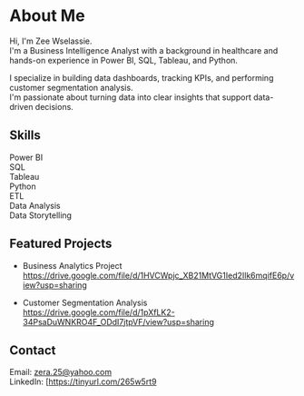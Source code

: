 
# About Me

Hi, I'm Zee Wselassie.  
I'm a Business Intelligence Analyst with a background in healthcare and hands-on experience in Power BI, SQL, Tableau, and Python.

I specialize in building data dashboards, tracking KPIs, and performing customer segmentation analysis.  
I'm passionate about turning data into clear insights that support data-driven decisions.

## Skills

Power BI  
SQL  
Tableau  
Python  
ETL  
Data Analysis  
Data Storytelling  

## Featured Projects

- Business Analytics Project  
  https://drive.google.com/file/d/1HVCWpjc_XB21MtVG1Ied2Ilk6mqifE6p/view?usp=sharing

- Customer Segmentation Analysis  
  https://drive.google.com/file/d/1pXfLK2-34PsaDuWNKRO4F_ODdI7jtpVF/view?usp=sharing
## Contact

Email: zera.25@yahoo.com  
LinkedIn: [https://tinyurl.com/265w5rt9
